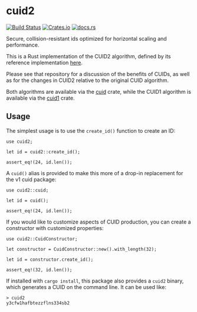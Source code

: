 # cuid2

[![Build Status](https://github.com/mplanchard/cuid-rust/actions/workflows/ci.yml/badge.svg?branch=master)](https://github.com/mplanchard/cuid-rust/actions/workflows/ci.yml?query=branch%3Amaster)
[![Crates.io](https://img.shields.io/crates/v/cuid2 "Crates.io")](https://crates.io/crates/cuid2/)
[![docs.rs](https://docs.rs/cuid2/badge.svg)](https://docs.rs/cuid2/)

Secure, collision-resistant ids optimized for horizontal scaling and
performance.

This is a Rust implementation of the CUID2 algorithm, defined by its
reference implementation [here](https://github.com/paralleldrive/cuid2).

Please see that repository for a discussion of the benefits of CUIDs, as
well as for the changes in CUID2 relative to the original CUID algorithm.

Both algorithms are available via the [cuid] crate, while the CUID1
algorithm is available via the [cuid1] crate.

## Usage

The simplest usage is to use the `create_id()` function to create an ID:

```
use cuid2;

let id = cuid2::create_id();

assert_eq!(24, id.len());
```

A `cuid()` alias is provided to make this more of a drop-in replacement for
the v1 cuid package:

```
use cuid2::cuid;

let id = cuid();

assert_eq!(24, id.len());
```

If you would like to customize aspects of CUID production, you can create
a constructor with customized properties:

```
use cuid2::CuidConstructor;

let constructor = CuidConstructor::new().with_length(32);

let id = constructor.create_id();

assert_eq!(32, id.len());
```

If installed with `cargo install`, this package also provides a `cuid2`
binary, which generates a CUID on the command line. It can be used like:

```
> cuid2
y3cfw1hafbtezzflns334sb2
```

[cuid]: https://crates.io/crates/cuid/
[cuid1]: https://crates.io/crates/cuid1/
[cuid2]: https://crates.io/crates/cuid2/
